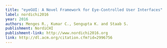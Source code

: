 ```yaml
---
title: "eyeGUI: A Novel Framework for Eye-Controlled User Interfaces"
label: nordichi2016
year: 2016
authors: Menges R., Kumar C., Sengupta K. and Staab S.
publishment: NordiCHI
publishment-link: http://www.nordichi2016.org
link: http://dl.acm.org/citation.cfm?id=2996756
---
```

